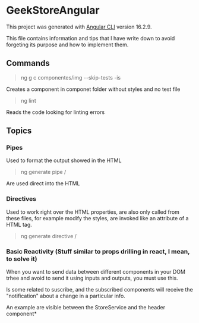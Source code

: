 # GeekStoreAngular

This project was generated with [Angular CLI](https://github.com/angular/angular-cli) version 16.2.9.

This file contains information and tips that I have write down to avoid forgeting its purpose and how to implement them.

## Commands

> ng g c componentes/img --skip-tests -is

Creates a component in componet folder without styles and no test file

> ng lint

Reads the code looking for linting errors

## Topics

### Pipes

Used to format the output showed in the HTML

> ng generate pipe <path>/<name>

Are used direct into the HTML

### Directives

Used to work right over the HTML properties, are also only called from these files, for example modify the styles, are invoked like an attribute of a HTML tag.

> ng generate directive <path>/<name>

### Basic Reactivity (Stuff similar to props drilling in react, I mean, to solve it)

When you want to send data between different components in your DOM trhee and avoid to send it using inputs and outputs, you must use this.

Is some related to suscribe, and the subscribed components will receive the "notification" about a change in a particular info.

An example are visible between the StoreService and the header component*
